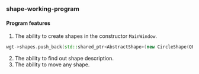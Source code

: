 ### shape-working-program

#### Program features

1. The ability to create shapes in the constructor `MainWindow`.
```c++
wgt->shapes.push_back(std::shared_ptr<AbstractShape>(new CircleShape(QPoint(300, 100), 50)));
```
2. The ability to find out shape description.
3. The ability to move any shape.
